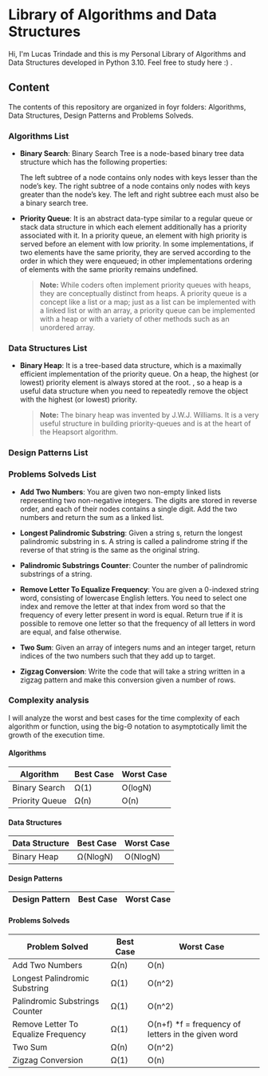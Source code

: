 # Library of Algorithms and Data Structures

Hi, I'm Lucas Trindade and this is my Personal Library of Algorithms and Data Structures developed in Python 3.10. Feel free to study here :) .


## Content

The contents of this repository are organized in foyr folders: Algorithms, Data Structures, Design Patterns and Problems Solveds.

### Algorithms List

- **Binary Search**: Binary Search Tree is a node-based binary tree data structure which has the following properties:

	The left subtree of a node contains only nodes with keys lesser than the node’s key.
	The right subtree of a node contains only nodes with keys greater than the node’s key.
	The left and right subtree each must also be a binary search tree.

- **Priority Queue**: It is an abstract data-type similar to a regular queue or stack data structure in which each element additionally has a priority associated with it. In a priority queue, an element with high priority is served before an element with low priority. In some implementations, if two elements have the same priority, they are served according to the order in which they were enqueued; in other implementations ordering of elements with the same priority remains undefined.
	> **Note:** While coders often implement priority queues with heaps, they are conceptually distinct from heaps. A priority queue is a concept like a list or a map; just as a list can be implemented with a linked list or with an array, a priority queue can be implemented with a heap or with a variety of other methods such as an unordered array.

### Data Structures List

- **Binary Heap**: It is a tree-based data structure, which is a maximally efficient implementation of the priority queue. On a heap, the highest (or lowest) priority element is always stored at the root. , so a heap is a useful data structure when you need to repeatedly remove the object with the highest (or lowest) priority.
	> **Note:** The binary heap was invented by J.W.J. Williams. It is a very useful structure in building priority-queues and is at the heart of the Heapsort algorithm.

### Design Patterns List

### Problems Solveds List

- **Add Two Numbers**: You are given two non-empty linked lists representing two non-negative integers. The digits are stored in reverse order, and each of their nodes contains a single digit. Add the two numbers and return the sum as a linked list.

- **Longest Palindromic Substring**: Given a string s, return the longest palindromic substring in s. A string is called a palindrome string if the reverse of that string is the same as the original string.

- **Palindromic Substrings Counter**: Counter the number of palindromic substrings of a string.

- **Remove Letter To Equalize Frequency**: You are given a 0-indexed string word, consisting of lowercase English letters. You need to select one index and remove the letter at that index from word so that the frequency of every letter present in word is equal. Return true if it is possible to remove one letter so that the frequency of all letters in word are equal, and false otherwise.

- **Two Sum**: Given an array of integers nums and an integer target, return indices of the two numbers such that they add up to target.
  
- **Zigzag Conversion**: Write the code that will take a string written in a zigzag pattern and make this conversion given a number of rows.

### Complexity analysis

I will analyze the worst and best cases for the time complexity of each algorithm or function, using the big-Θ notation to asymptotically limit the growth of the execution time.

#### Algorithms

|Algorithm                |Best Case                          |Worst Case                         |
|----------------|-------------------------------|-----------------------------|
|Binary Search          |Ω(1)            |O(logN)            |
|Priority Queue|Ω(n)            |O(n)            |

#### Data Structures

|Data Structure                |Best Case                          |Worst Case                         |
|----------------|-------------------------------|-----------------------------|
|Binary Heap          |Ω(NlogN)            |O(NlogN)            |

#### Design Patterns

|Design Pattern                |Best Case                          |Worst Case                         |
|----------------|-------------------------------|-----------------------------|

#### Problems Solveds

|Problem Solved                |Best Case                          |Worst Case                         |
|----------------|-------------------------------|-----------------------------|
|Add Two Numbers          |Ω(n)            |O(n)            |
|Longest Palindromic Substring          |Ω(1)            |O(n^2)            |
|Palindromic Substrings Counter          |Ω(1)            |O(n^2)            |
|Remove Letter To Equalize Frequency|Ω(1)            |O(n+f) *f = frequency of letters in the given word            |
|Two Sum|Ω(n)            |O(n^2)            |
|Zigzag Conversion|Ω(1)            |O(n)            |
